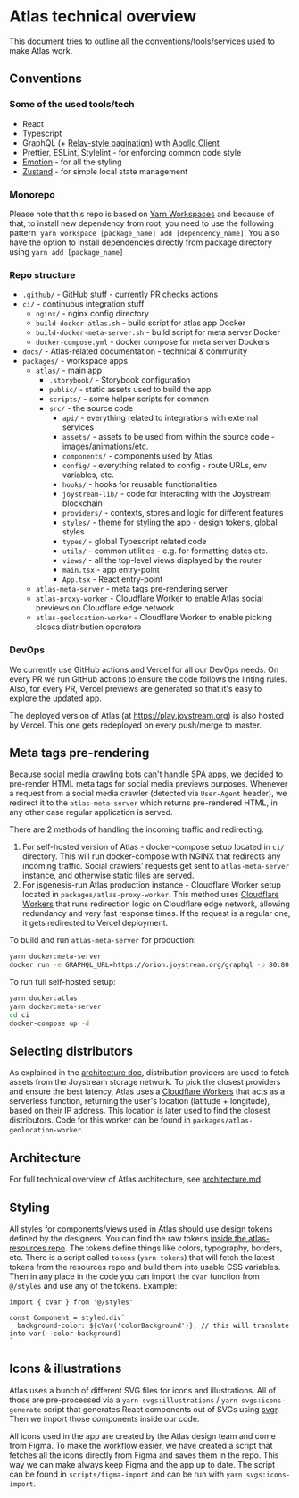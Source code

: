 # Atlas technical overview

This document tries to outline all the conventions/tools/services used to make Atlas work.

## Conventions

### Some of the used tools/tech

- React
- Typescript
- GraphQL (+ [Relay-style pagination](https://graphql.org/learn/pagination/)) with [Apollo Client](https://www.apollographql.com/docs/react/)
- Prettier, ESLint, Stylelint - for enforcing common code style
- [Emotion](https://emotion.sh/) - for all the styling
- [Zustand](https://github.com/pmndrs/zustand) - for simple local state management

### Monorepo

Please note that this repo is based on [Yarn Workspaces](https://yarnpkg.com/features/workspaces) and because of that, to install new dependency from root, you need to use the following pattern: `yarn workspace [package_name] add [dependency_name]`. You also have the option to install dependencies directly from package directory using `yarn add [package_name]`

### Repo structure

- `.github/` - GitHub stuff - currently PR checks actions
- `ci/` - continuous integration stuff
  - `nginx/` - nginx config directory
  - `build-docker-atlas.sh` - build script for atlas app Docker
  - `build-docker-meta-server.sh` - build script for meta server Docker
  - `docker-compose.yml` - docker compose for meta server Dockers
- `docs/` - Atlas-related documentation - technical & community
- `packages/` - workspace apps
  - `atlas/` - main app
    - `.storybook/` - Storybook configuration
    - `public/` - static assets used to build the app
    - `scripts/` - some helper scripts for common
    - `src/` - the source code
      - `api/` - everything related to integrations with external services
      - `assets/` - assets to be used from within the source code - images/animations/etc.
      - `components/` - components used by Atlas
      - `config/` - everything related to config - route URLs, env variables, etc.
      - `hooks/` - hooks for reusable functionalities
      - `joystream-lib/` - code for interacting with the Joystream blockchain
      - `providers/` - contexts, stores and logic for different features
      - `styles/` - theme for styling the app - design tokens, global styles
      - `types/` - global Typescript related code
      - `utils/` - common utilities - e.g. for formatting dates etc.
      - `views/` - all the top-level views displayed by the router
      - `main.tsx` - app entry-point
      - `App.tsx` - React entry-point
  - `atlas-meta-server` - meta tags pre-rendering server
  - `atlas-proxy-worker` - Cloudflare Worker to enable Atlas social previews on Cloudflare edge network
  - `atlas-geolocation-worker` - Cloudflare Worker to enable picking closes distribution operators

### DevOps

We currently use GitHub actions and Vercel for all our DevOps needs. On every PR we run GitHub actions to ensure the code follows the linting rules. Also, for every PR, Vercel previews are generated so that it's easy to explore the updated app.

The deployed version of Atlas (at https://play.joystream.org) is also hosted by Vercel. This one gets redeployed on every push/merge to master.

## Meta tags pre-rendering

Because social media crawling bots can't handle SPA apps, we decided to pre-render HTML meta tags for social media previews purposes. Whenever a request from a social media crawler (detected via `User-Agent` header), we redirect it to the `atlas-meta-server` which returns pre-rendered HTML, in any other case regular application is served.

There are 2 methods of handling the incoming traffic and redirecting:

1. For self-hosted version of Atlas - docker-compose setup located in `ci/` directory. This will run docker-compose with NGINX that redirects any incoming traffic. Social crawlers' requests get sent to `atlas-meta-server` instance, and otherwise static files are served.
2. For jsgenesis-run Atlas production instance - Cloudflare Worker setup located in `packages/atlas-proxy-worker`. This method uses [Cloudflare Workers](https://workers.cloudflare.com/) that runs redirection logic on Cloudflare edge network, allowing redundancy and very fast response times. If the request is a regular one, it gets redirected to Vercel deployment.

To build and run `atlas-meta-server` for production:

```bash
yarn docker:meta-server
docker run -e GRAPHQL_URL=https://orion.joystream.org/graphql -p 80:80 -d joystream/atlas-meta-server
```

To run full self-hosted setup:

```bash
yarn docker:atlas
yarn docker:meta-server
cd ci
docker-compose up -d
```

## Selecting distributors

As explained in the [architecture doc](architecture.md), distribution providers are used to fetch assets from the Joystream storage network. To pick the closest providers and ensure the best latency, Atlas uses a [Cloudflare Workers](https://workers.cloudflare.com/) that acts as a serverless function, returning the user's location (latitude + longitude), based on their IP address. This location is later used to find the closest distributors. Code for this worker can be found in `packages/atlas-geolocation-worker`.

## Architecture

For full technical overview of Atlas architecture, see [architecture.md](architecture.md).

## Styling

All styles for components/views used in Atlas should use design tokens defined by the designers. You can find the raw tokens [inside the atlas-resources repo](https://github.com/Joystream/atlas-resources/tree/main/design_tokens). The tokens define things like colors, typography, borders, etc. There is a script called `tokens` (`yarn tokens`) that will fetch the latest tokens from the resources repo and build them into usable CSS variables. Then in any place in the code you can import the `cVar` function from `@/styles` and use any of the tokens. Example:

```tsx
import { cVar } from '@/styles'

const Component = styled.div`
  background-color: ${cVar('colorBackground')}; // this will translate into var(--color-background)
`
```

## Icons & illustrations

Atlas uses a bunch of different SVG files for icons and illustrations. All of those are pre-processed via a `yarn svgs:illustrations` / `yarn svgs:icons-generate` script that generates React components out of SVGs using [svgr](https://github.com/gregberge/svgr). Then we import those components inside our code.

All icons used in the app are created by the Atlas design team and come from Figma. To make the workflow easier, we have created a script that fetches all the icons directly from Figma and saves them in the repo. This way we can make always keep Figma and the app up to date. The script can be found in `scripts/figma-import` and can be run with `yarn svgs:icons-import`.

